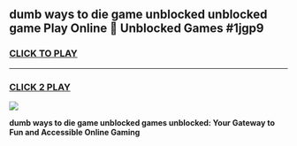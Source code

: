 
## dumb ways to die game unblocked unblocked game Play Online 👋 Unblocked Games #1jgp9
<h3>
<a href="https://premium.freeplayer.one?title=dumb_ways_to_die_game_unblocked&ref=21F">CLICK TO PLAY</a></h3>
<hr>

<h3>
<a href="https://premium.freeplayer.one?title=dumb_ways_to_die_game_unblocked&ref=21F">CLICK 2 PLAY</a>
  
</h3>

<a href="https://premium.freeplayer.one?title=dumb_ways_to_die_game_unblocked&ref=21F/"><img src="https://clearcache.store/games.png"></a>


**dumb ways to die game unblocked games unblocked: Your Gateway to Fun and Accessible Online Gaming**
